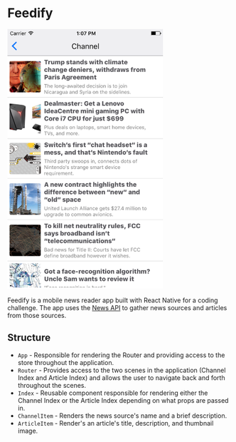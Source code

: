 # Feedify

<img src="/docs/feedify.png" width="350" align-self="center">

Feedify is a mobile news reader app built with React Native for a coding challenge.
The app uses the [News API](https://newsapi.org/) to gather news sources and articles
from those sources.

## Structure

* `App` - Responsible for rendering the Router and providing access to the store
throughout the application.
* `Router` - Provides access to the two scenes in the application (Channel Index and Article Index) and
allows the user to navigate back and forth throughout the scenes.
* `Index` - Reusable component responsible for rendering either the
Channel Index or the Article Index depending on what props are passed in.
* `ChannelItem` - Renders the news source's name and a brief description.
* `ArticleItem` - Render's an article's title, description, and thumbnail image.

